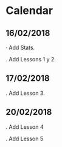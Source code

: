 # Calendar

## 16/02/2018

· Add Stats.

. Add Lessons 1 y 2.

## 17/02/2018

. Add Lesson 3.

## 20/02/2018

. Add Lesson 4

. Add Lesson 5